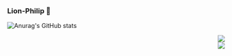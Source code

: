 ### Lion-Philip 👋

![Anurag's GitHub stats](https://github-readme-stats.vercel.app/api?username=anuraghazra&show_icons=true&theme=radical)

<div align=right>
<img src="https://img-blog.csdnimg.cn/6ee7cacc267b4ec8b570b2ab9c0a0ce1.png"/>
</div>
<div align="center"> <img src="https://img0.baidu.com/it/u=3219419441,2818822536&fm=253&fmt=auto&app=120&f=JPEG?w=1422&h=800" align='right' style='width:300 px; height:800 px'> </div>


